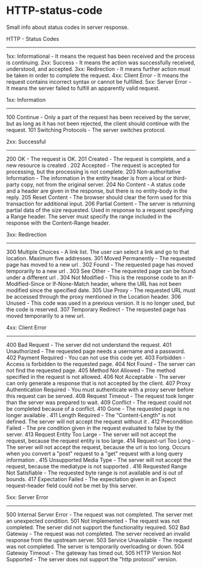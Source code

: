# HTTP-status-code
Small info about status codes in server response.

HTTP - Status Codes
*******************
1xx: Informational - It means the request has been received and the process is continuing.
2xx: Success - It means the action was successfully received, understood, and accepted.
3xx: Redirection - It means further action must be taken in order to complete the request.
4xx: Client Error - It means the request contains incorrect syntax or cannot be fulfilled.
5xx: Server Error - It means the server failed to fulfill an apparently valid request.


1xx: Information
****************
100 Continue - Only a part of the request has been received by the server,
               but as long as it has not been rejected, the client should continue with the request.
101 Switching Protocols - The server switches protocol.


2xx: Successful
***************
200 OK - The request is OK.
201 Created - The request is complete, and a new resource is created .
202 Accepted - The request is accepted for processing, but the processing is not complete.
203 Non-authoritative Information - The information in the entity header is from a local or third-party copy, not from the original server.
204 No Content - A status code and a header are given in the response, but there is no entity-body in the reply.
205 Reset Content -	The browser should clear the form used for this transaction for additional input.
206 Partial Content - The server is returning partial data of the size requested. Used in response to a request specifying a Range header. The server must specify the range included in the response with the Content-Range header.


3xx: Redirection
****************
300 Multiple Choices - A link list. The user can select a link and go to that location. Maximum five addresses.
301 Moved Permanently - The requested page has moved to a new url .
302 Found -	The requested page has moved temporarily to a new url .
303 See Other -	The requested page can be found under a different url .
304 Not Modified - This is the response code to an If-Modified-Since or If-None-Match header, where the URL has not been modified since the specified date.
305 Use Proxy - The requested URL must be accessed through the proxy mentioned in the Location header.
306 Unused - This code was used in a previous version. It is no longer used, but the code is reserved.
307 Temporary Redirect - The requested page has moved temporarily to a new url.


4xx: Client Error
*****************
400 Bad Request - The server did not understand the request.
401 Unauthorized - The requested page needs a username and a password.
402 Payment Required - You can not use this code yet.
403 Forbidden -	Access is forbidden to the requested page.
404 Not Found -	The server can not find the requested page.
405 Method Not Allowed - The method specified in the request is not allowed.
406 Not Acceptable - The server can only generate a response that is not accepted by the client.
407 Proxy Authentication Required -	You must authenticate with a proxy server before this request can be served.
408 Request Timeout - The request took longer than the server was prepared to wait.
409 Conflict - The request could not be completed because of a conflict.
410 Gone - The requested page is no longer available .
411 Length Required - The "Content-Length" is not defined. The server will not accept the request without it .
412 Precondition Failed - The pre condition given in the request evaluated to false by the server.
413 Request Entity Too Large - The server will not accept the request, because the request entity is too large.
414 Request-url Too Long - The server will not accept the request, because the url is too long. Occurs when you convert a "post" request to a "get" request with a long query information .
415 Unsupported Media Type - The server will not accept the request, because the mediatype is not supported .
416 Requested Range Not Satisfiable - The requested byte range is not available and is out of bounds.
417 Expectation Failed - The expectation given in an Expect request-header field could not be met by this server.


5xx: Server Error
*****************
500 Internal Server Error -	The request was not completed. The server met an unexpected condition.
501 Not Implemented - The request was not completed. The server did not support the functionality required.
502 Bad Gateway - The request was not completed. The server received an invalid response from the upstream server.
503 Service Unavailable - The request was not completed. The server is temporarily overloading or down.
504 Gateway Timeout - The gateway has timed out.
505 HTTP Version Not Supported - The server does not support the "http protocol" version.
